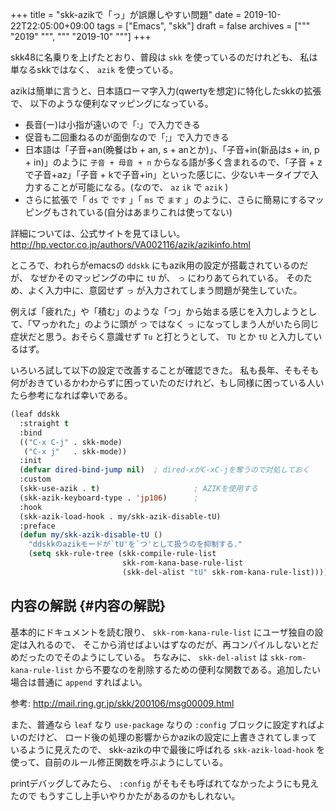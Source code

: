 +++
title = "skk-azikで「っ」が誤爆しやすい問題"
date = 2019-10-22T22:05:00+09:00
tags = ["Emacs", "skk"]
draft = false
archives = ["""
  "2019"
  """, """
  "2019-10"
  """]
+++

skk48に名乗りを上げたとおり、普段は `skk` を使っているのだけれども、
私は単なるskkではなく、 `azik` を使っている。

azikは簡単に言うと、日本語ローマ字入力(qwertyを想定)に特化したskkの拡張で、
以下のような便利なマッピングになっている。

-   長音(ー)は小指が遠いので「:」で入力できる
-   促音も二回重ねるのが面倒なので「;」で入力できる
-   日本語は「子音+an(晩餐はb + an, s + anとか)」、「子音+in(新品はs + in, p + in)」のように `子音 + 母音 + n` からなる語が多く含まれるので、「子音 + zで子音+az」「子音 + kで子音+in」といった感じに、少ないキータイプで入力することが可能になる。(なので、 `az` `ik` で `azik` )
-   さらに拡張で「 `ds` で `です` 」「 `ms` で `ます` 」のように、さらに簡易にするマッピングもされている(自分はあまりこれは使ってない)

詳細については、公式サイトを見てほしい。
<http://hp.vector.co.jp/authors/VA002116/azik/azikinfo.html>

ところで、われらがemacsの `ddskk` にもazik用の設定が搭載されているのだが、
なぜかそのマッピングの中に `tU` が、 `っ` にわりあてられている。
そのため、よく入力中に、意図せず `っ` が入力されてしまう問題が発生していた。

例えば「疲れた」や「積む」のような「つ」から始まる感じを入力しようとして、「▽っかれた」のように頭が `つ` ではなく `っ` になってしまう人がいたら同じ症状だと思う。おそらく意識せず `Tu` と打とうとして、 `TU` とか `tU` と入力しているはず。

いろいろ試して以下の設定で改善することが確認できた。
私も長年、そもそも何がおきているかわからずに困っていたのだけれど、もし同様に困っている人いたら参考になれば幸いである。

```lisp
(leaf ddskk
  :straight t
  :bind
  (("C-x C-j" . skk-mode)
   ("C-x j"   . skk-mode))
  :init
  (defvar dired-bind-jump nil)  ; dired-xがC-xC-jを奪うので対処しておく
  :custom
  (skk-use-azik . t)                     ; AZIKを使用する
  (skk-azik-keyboard-type . 'jp106)      ;
  :hook
  (skk-azik-load-hook . my/skk-azik-disable-tU)
  :preface
  (defun my/skk-azik-disable-tU ()
    "ddskkのazikモードが`tU'を`つ'として扱うのを抑制する."
    (setq skk-rule-tree (skk-compile-rule-list
                         skk-rom-kana-base-rule-list
                         (skk-del-alist "tU" skk-rom-kana-rule-list)))))
```


## 内容の解説 {#内容の解説}

基本的にドキュメントを読む限り、 `skk-rom-kana-rule-list` にユーザ独自の設定は入れるので、
そこから消せばよいはずなのだが、再コンパイルしないとだめだったのでそのようにしている。
ちなみに、 `skk-del-alist` は `skk-rom-kana-rule-list` から不要なのを削除するための便利な関数である。追加したい場合は普通に `append` すればよい。

参考: <http://mail.ring.gr.jp/skk/200106/msg00009.html>

また、普通なら `leaf` なり `use-package` なりの `:config` ブロックに設定すればよいのだけど、
ロード後の処理の影響からかazikの設定に上書きされてしまっているように見えたので、
skk-azikの中で最後に呼ばれる `skk-azik-load-hook` を使って、自前のルール修正関数を呼ぶようにしている。

printデバッグしてみたら、 `:config` がそもそも呼ばれてなかったようにも見えたので
もうすこし上手いやりかたがあるのかもしれない。
